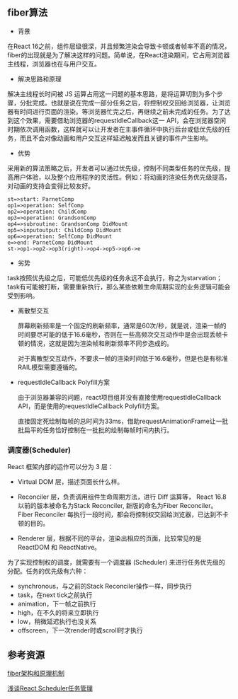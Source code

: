 ## fiber算法

* 背景

在React 16之前，组件层级很深，并且频繁渲染会导致卡顿或者帧率不高的情况，fiber的出现就是为了解决这样的问题。简单说，在React渲染期间，它占用浏览器主线程，浏览器也在与用户交互。

* 解决思路和原理

解决主线程长时间被 JS 运算占用这一问题的基本思路，是将运算切割为多个步骤，分批完成。也就是说在完成一部分任务之后，将控制权交回给浏览器，让浏览器有时间进行页面的渲染。等浏览器忙完之后，再继续之前未完成的任务。为了达到这个效果，需要借助浏览器的requestIdleCallback这一 API，会在浏览器空闲时期依次调用函数，这样就可以让开发者在主事件循环中执行后台或低优先级的任务，而且不会对像动画和用户交互这样延迟触发而且关键的事件产生影响。

* 优势

采用新的算法策略之后，开发者可以通过优先级，控制不同类型任务的优先级，提高用户体验，以及整个应用程序的灵活性。例如：将动画的渲染任务优先级提高，对动画的支持会变得比较友好。

```flow
st=>start: ParnetComp
op1=>operation: SelfComp
op2=>operation: ChildComp
op3=>operation: GrandsonComp
op4=>subroutine: GrandsonComp DidMount
op5=>inputoutput: ChildComp DidMount
op6=>operation: SelfComp DidMount
e=>end: ParnetComp DidMount
st->op1->op2->op3(right)->op4->op5->op6->e
```

* 劣势

task按照优先级之后，可能低优先级的任务永远不会执行，称之为starvation；task有可能被打断，需要重新执行，那么某些依赖生命周期实现的业务逻辑可能会受到影响。

* 离散型交互

  屏幕刷新频率是一个固定的刷新频率，通常是60次/秒，就是说，渲染一帧的时间要尽可能的低于16.6毫秒，否则在一些高频次交互动作中是会出现丢帧卡顿的情况，这就是因为渲染帧和刷新频率不同步造成的。

  对于离散型交互动作，不要求一帧的渲染时间低于16.6毫秒，但是也是有标准RAIL模型需要遵循的。

* requestIdleCallback Polyfill方案

  由于浏览器兼容的问题，react项目组并没有直接使用requestIdleCallback API，而是使用的requestIdleCallback Polyfill方案。

  直接固定死绘制每帧的总时间为33ms，借助requestAnimationFrame让一批批扁平的任务恰好控制在一批批的绘制每帧时间内执行。

### 调度器(Scheduler)

React 框架内部的运作可以分为 3 层：

* Virtual DOM 层，描述页面长什么样。

* Reconciler 层，负责调用组件生命周期方法，进行 Diff 运算等， React 16.8以前的版本被命名为Stack Reconciler, 新版的命名为Fiber Reconciler。Fiber Reconciler 每执行一段时间，都会将控制权交回给浏览器，已达到不卡顿的目的。

* Renderer 层，根据不同的平台，渲染出相应的页面，比较常见的是 ReactDOM 和 ReactNative。

为了实现控制权的调度，就需要有一个调度器 (Scheduler) 来进行任务优先级的分配。任务的优先级有六种：

  - synchronous，与之前的Stack Reconciler操作一样，同步执行
  - task，在next tick之前执行
  - animation，下一帧之前执行
  - high，在不久的将来立即执行
  - low，稍微延迟执行也没关系
  - offscreen，下一次render时或scroll时才执行


## 参考资源

[fiber架构和原理机制](https://github.com/acdlite/react-fiber-architecture)

[浅谈React Scheduler任务管理](https://zhuanlan.zhihu.com/p/48254036)
